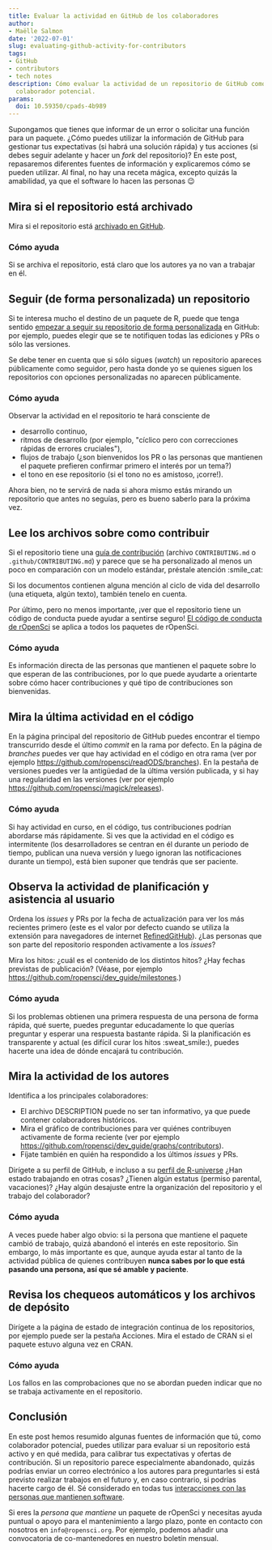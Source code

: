 ```yaml
---
title: Evaluar la actividad en GitHub de los colaboradores
author:
- Maëlle Salmon
date: '2022-07-01'
slug: evaluating-github-activity-for-contributors
tags:
- GitHub
- contributors
- tech notes
description: Cómo evaluar la actividad de un repositorio de GitHub como usuario o
  colaborador potencial.
params:
  doi: 10.59350/cpads-4b989
---
```


Supongamos que tienes que informar de un error o solicitar una función para un paquete.
¿Cómo puedes utilizar la información de GitHub para gestionar tus expectativas (si habrá una solución rápida) y tus acciones (si debes seguir adelante y hacer un _fork_ del repositorio)?
En este post, repasaremos diferentes fuentes de información y explicaremos cómo se pueden utilizar.
Al final, no hay una receta mágica, excepto quizás la amabilidad, ya que el software lo hacen las personas :wink:

## Mira si el repositorio está archivado

Mira si el repositorio está [archivado en GitHub](https://docs.github.com/en/repositories/archiving-a-github-repository/archiving-repositories).

### Cómo ayuda

Si se archiva el repositorio, está claro que los autores ya no van a trabajar en él.

## Seguir (de forma personalizada) un repositorio

Si te interesa mucho el destino de un paquete de R, puede que tenga sentido [empezar a seguir su repositorio de forma personalizada](https://docs.github.com/en/account-and-profile/managing-subscriptions-and-notifications-on-github/setting-up-notifications/configuring-notifications#configuring-your-watch-settings-for-an-individual-repository=) en GitHub: por ejemplo, puedes elegir que se te notifiquen todas las ediciones y PRs o sólo las versiones.

Se debe tener en cuenta que si sólo sigues (_watch_) un repositorio apareces públicamente como seguidor, pero hasta donde yo se quienes siguen los repositorios con opciones personalizadas no aparecen públicamente.

### Cómo ayuda

Observar la actividad en el repositorio te hará consciente de

- desarrollo continuo,
- ritmos de desarrollo (por ejemplo, "cíclico pero con correcciones rápidas de errores cruciales"),
- flujos de trabajo (¿son bienvenidos los PR o las personas que mantienen el paquete prefieren confirmar primero el interés por un tema?)
- el tono en ese repositorio (si el tono no es amistoso, ¡corre!).

Ahora bien, no te servirá de nada si ahora mismo estás mirando un repositorio que antes no seguías, pero es bueno saberlo para la próxima vez.

## Lee los archivos sobre como contribuir

Si el repositorio tiene una [guía de contribución](/blog/2021/04/28/commcall-pkg-community/) (archivo `CONTRIBUTING.md` o `.github/CONTRIBUTING.md`) y parece que se ha personalizado al menos un poco en comparación con un modelo estándar, préstale atención :smile\_cat:

Si los documentos contienen alguna mención al ciclo de vida del desarrollo (una etiqueta, algún texto), también tenelo en cuenta.

Por último, pero no menos importante, ¡ver que el repositorio tiene un código de conducta puede ayudar a sentirse seguro!
[El código de conducta de rOpenSci](/es/código-de-conducta/) se aplica a todos los paquetes de rOpenSci.

### Cómo ayuda

Es información directa de las personas que mantienen el paquete sobre lo que esperan de las contribuciones, por lo que puede ayudarte a orientarte sobre cómo hacer contribuciones y qué tipo de contribuciones son bienvenidas.

## Mira la última actividad en el código

En la página principal del repositorio de GitHub puedes encontrar el tiempo transcurrido desde el último _commit_ en la rama por defecto.
En la página de _branches_ puedes ver que hay actividad en el código en otra rama (ver por ejemplo <https://github.com/ropensci/readODS/branches>).
En la pestaña de versiones puedes ver la antigüedad de la última versión publicada, y si hay una regularidad en las versiones (ver por ejemplo <https://github.com/ropensci/magick/releases>).

### Cómo ayuda

Si hay actividad en curso, en el código, tus contribuciones podrían abordarse más rápidamente.
Si ves que la actividad en el código es intermitente (los desarrolladores se centran en él durante un periodo de tiempo, publican una nueva versión y luego ignoran las notificaciones durante un tiempo), está bien suponer que tendrás que ser paciente.

## Observa la actividad de planificación y asistencia al usuario

Ordena los _issues_ y PRs por la fecha de actualización para ver los más recientes primero (este es el valor por defecto cuando se utiliza la extensión para navegadores de internet [RefinedGitHub](https://github.com/refined-github/refined-github)). ¿Las personas que son parte del repositorio responden activamente a los _issues_?

Mira los hitos: ¿cuál es el contenido de los distintos hitos?
¿Hay fechas previstas de publicación?
(Véase, por ejemplo <https://github.com/ropensci/dev_guide/milestones>.)

### Cómo ayuda

Si los problemas obtienen una primera respuesta de una persona de forma rápida, qué suerte, puedes preguntar educadamente lo que querías preguntar y esperar una respuesta bastante rápida.
Si la planificación es transparente y actual (es difícil curar los hitos :sweat\_smile:), puedes hacerte una idea de dónde encajará tu contribución.

## Mira la actividad de los autores

Identifica a los principales colaboradores:

- El archivo DESCRIPTION puede no ser tan informativo, ya que puede contener colaboradores históricos.
- Mira el gráfico de contribuciones para ver quiénes contribuyen activamente de forma reciente (ver por ejemplo <https://github.com/ropensci/dev_guide/graphs/contributors>).
- Fíjate también en quién ha respondido a los últimos _issues_ y PRs.

Dirígete a su perfil de GitHub, e incluso a su [perfil de R-universe](https://r-universe.dev/maintainers/) ¿Han estado trabajando en otras cosas? ¿Tienen algún estatus (permiso parental, vacaciones)? ¿Hay algún desajuste entre la organización del repositorio y el trabajo del colaborador?

### Cómo ayuda

A veces puede haber algo obvio: si la persona que mantiene el paquete cambió de trabajo, quizá abandonó el interés en este repositorio.
Sin embargo, lo más importante es que, aunque ayuda estar al tanto de la actividad pública de quienes contribuyen **nunca sabes por lo que está pasando una persona, así que sé amable y paciente**.

## Revisa los chequeos automáticos y los archivos de depósito

Dirígete a la página de estado de integración continua de los repositorios, por ejemplo puede ser la pestaña Acciones.
Mira el estado de CRAN si el paquete estuvo alguna vez en CRAN.

### Cómo ayuda

Los fallos en las comprobaciones que no se abordan pueden indicar que no se trabaja activamente en el repositorio.

## Conclusión

En este post hemos resumido algunas fuentes de información que tú, como colaborador potencial, puedes utilizar para evaluar si un repositorio está activo y en qué medida, para calibrar tus expectativas y ofertas de contribución.
Si un repositorio parece especialmente abandonado, quizás podrías enviar un correo electrónico a los autores para preguntarles si está previsto realizar trabajos en el futuro y, en caso contrario, si podrías hacerte cargo de él.
Sé considerado en todas tus [interacciones con las personas que mantienen software](https://jacobtomlinson.dev/posts/2022/dont-be-that-open-source-user-dont-be-me/).

Si eres la *persona que mantiene* un paquete de rOpenSci y necesitas ayuda puntual o apoyo para el mantenimiento a largo plazo, ponte en contacto con nosotros en `info@ropensci.org`.
Por ejemplo, podemos añadir una convocatoria de co-mantenedores en nuestro boletín mensual.


